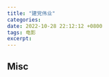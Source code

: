 ```yaml
---
title: "建党伟业"
categories: 
date: 2022-10-28 22:12:12 +0800
tags: 电影
excerpt: 
---
```













## Misc




